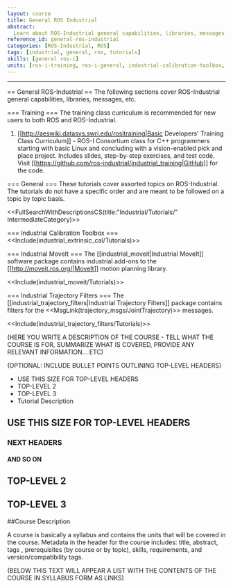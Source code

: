 ```yaml
---
layout: course
title: General ROS Industrial
abstract:
  Learn about ROS-Industrial general capabilities, libraries, messages, etc
reference_id: general-ros-industrial
categories: [ROS-Industrial, ROS]
tags: [industrial, general, ros, tutorials]
skills: [general ros-i]
units: [ros-i-training, ros-i-general, industrial-calibration-toolbox, industrial-moveit, industrial-trajectory-filters]
---
```


----

== General ROS-Industrial ==
The following sections cover ROS-Industrial general capabilities, libraries, messages, etc.

=== Training ===
The training class curriculum is recommended for new users to both ROS and ROS-Industrial.

 1. [[http://aeswiki.datasys.swri.edu/rositraining|Basic Developers' Training Class Curriculum]] - ROS-I Consortium class for C++ programmers starting with basic Linux and concluding with a vision-enabled pick and place project. Includes slides, step-by-step exercises, and test code. Visit [[https://github.com/ros-industrial/industrial_training|GitHub]] for the code.

=== General ===
These tutorials cover assorted topics on ROS-Industrial.  The tutorials do not have a specific order and are meant to be followed on a topic by topic basis.

<<FullSearchWithDescriptionsCS(title:"Industrial/Tutorials/" IntermediateCategory)>>

=== Industrial Calibration Toolbox ===
<<Include(industrial_extrinsic_cal/Tutorials)>>

=== Industrial MoveIt ===
The [[industrial_moveit|Industrial MoveIt]] software package contains industrial add-ons to the [[http://moveit.ros.org/|MoveIt]] motion planning library.

<<Include(industrial_moveit/Tutorials)>>

=== Industrial Trajectory Filters ===
The [[industrial_trajectory_filters|Industrial Trajectory Filters]] package contains filters for the <<MsgLink(trajectory_msgs/JointTrajectory)>> messages.

<<Include(industrial_trajectory_filters/Tutorials)>>

(HERE YOU WRITE A DESCRIPTION OF THE COURSE - TELL WHAT THE COURSE IS FOR, SUMMARIZE WHAT IS COVERED, PROVIDE ANY RELEVANT INFORMATION... ETC)

(OPTIONAL: INCLUDE BULLET POINTS OUTLINING TOP-LEVEL HEADERS)

* USE THIS SIZE FOR TOP-LEVEL HEADERS
* TOP-LEVEL 2
* TOP-LEVEL 3
* Tutorial Description

## USE THIS SIZE FOR TOP-LEVEL HEADERS

### NEXT HEADERS

#### AND SO ON

## TOP-LEVEL 2

## TOP-LEVEL 3

##Course Description

A course is basically a syllabus and contains the units that will be covered in the course.  Metadata in the header for the course includes: title, abstract, tags , prerequisites (by course or by topic), skills, requirements, and version/compatibility tags.

(BELOW THIS TEXT WILL APPEAR A LIST WITH THE CONTENTS OF THE COURSE IN SYLLABUS FORM AS LINKS)
